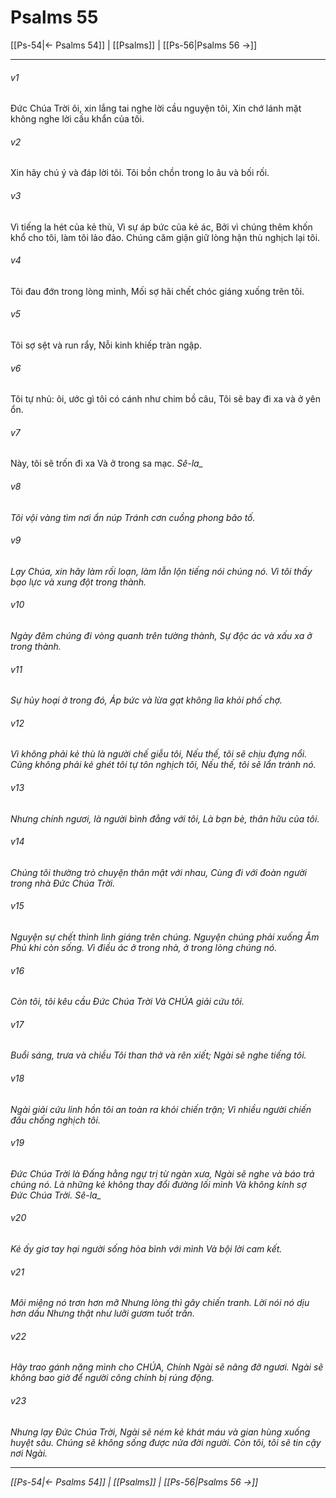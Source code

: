 # Psalms 55

[[Ps-54|← Psalms 54]] | [[Psalms]] | [[Ps-56|Psalms 56 →]]
***



###### v1 
Đức Chúa Trời ôi, xin lắng tai nghe lời cầu nguyện tôi, Xin chớ lánh mặt không nghe lời cầu khẩn của tôi. 

###### v2 
Xin hãy chú ý và đáp lời tôi. Tôi bồn chồn trong lo âu và bối rối. 

###### v3 
Vì tiếng la hét của kẻ thù, Vì sự áp bức của kẻ ác, Bởi vì chúng thêm khốn khổ cho tôi, làm tôi lảo đảo. Chúng căm giận giữ lòng hận thù nghịch lại tôi. 

###### v4 
Tôi đau đớn trong lòng mình, Mối sợ hãi chết chóc giáng xuống trên tôi. 

###### v5 
Tôi sợ sệt và run rẩy, Nỗi kinh khiếp tràn ngập. 

###### v6 
Tôi tự nhủ: ôi, ước gì tôi có cánh như chim bồ câu, Tôi sẽ bay đi xa và ở yên ổn. 

###### v7 
Này, tôi sẽ trốn đi xa Và ở trong sa mạc. <i class="selah">Sê-la_ 

###### v8 
Tôi vội vàng tìm nơi ẩn núp Tránh cơn cuồng phong bão tố. 

###### v9 
Lạy Chúa, xin hãy làm rối loạn, làm lẫn lộn tiếng nói chúng nó. Vì tôi thấy bạo lực và xung đột trong thành. 

###### v10 
Ngày đêm chúng đi vòng quanh trên tường thành, Sự độc ác và xấu xa ở trong thành. 

###### v11 
Sự hủy hoại ở trong đó, Áp bức và lừa gạt không lìa khỏi phố chợ. 

###### v12 
Vì không phải kẻ thù là người chế giễu tôi, Nếu thế, tôi sẽ chịu đựng nổi. Cũng không phải kẻ ghét tôi tự tôn nghịch tôi, Nếu thế, tôi sẽ lẩn tránh nó. 

###### v13 
Nhưng chính ngươi, là người bình đẳng với tôi, Là bạn bè, thân hữu của tôi. 

###### v14 
Chúng tôi thường trò chuyện thân mật với nhau, Cùng đi với đoàn người trong nhà Đức Chúa Trời. 

###### v15 
Nguyện sự chết thình lình giáng trên chúng. Nguyện chúng phải xuống Âm Phủ khi còn sống. Vì điều ác ở trong nhà, ở trong lòng chúng nó. 

###### v16 
Còn tôi, tôi kêu cầu Đức Chúa Trời Và CHÚA giải cứu tôi. 

###### v17 
Buổi sáng, trưa và chiều Tôi than thở và rên xiết; Ngài sẽ nghe tiếng tôi. 

###### v18 
Ngài giải cứu linh hồn tôi an toàn ra khỏi chiến trận; Vì nhiều người chiến đấu chống nghịch tôi. 

###### v19 
Đức Chúa Trời là Đấng hằng ngự trị từ ngàn xưa, Ngài sẽ nghe và báo trả chúng nó. Là những kẻ không thay đổi đường lối mình Và không kính sợ Đức Chúa Trời. <i class="selah">Sê-la_ 

###### v20 
Kẻ ấy giơ tay hại người sống hòa bình với mình Và bội lời cam kết. 

###### v21 
Môi miệng nó trơn hơn mỡ Nhưng lòng thì gây chiến tranh. Lời nói nó dịu hơn dầu Nhưng thật như lưỡi gươm tuốt trần. 

###### v22 
Hãy trao gánh nặng mình cho CHÚA, Chính Ngài sẽ nâng đỡ ngươi. Ngài sẽ không bao giờ để người công chính bị rúng động. 

###### v23 
Nhưng lạy Đức Chúa Trời, Ngài sẽ ném kẻ khát máu và gian hùng xuống huyệt sâu. Chúng sẽ không sống được nửa đời người. Còn tôi, tôi sẽ tin cậy nơi Ngài.

***
[[Ps-54|← Psalms 54]] | [[Psalms]] | [[Ps-56|Psalms 56 →]]
